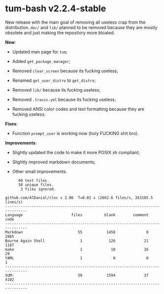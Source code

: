 # tum-bash v2.2.4-stable

New release with the main goal of removing all useless crap from the distribution.
`doc/` and `lib/` planned to be removed because they are mostly obsolete and just
making the repository more bloated.

**New**:

- Updated man page for `tum`;

- Added `get_package_manager`;

- Removed `clear_screen` because its fucking useless;

- Renamed `get_user_distro` to `get_distro`;

- Removed `lib/` because its fucking useless;

- Removed `.travis.yml` because its fucking useless;

- Removed ANSI color codes and text formatting because they are fucking useless.

**Fixes**:

- Function `prompt_user` is working now (holy FUCKING shit bro).

**Improvements**:

- Slightly updated the code to make it more POSIX sh compliant;

- Slightly improved markdown documents;

- Other small improvements.

```text
      60 text files.
      58 unique files.
       3 files ignored.

github.com/AlDanial/cloc v 2.06  T=0.02 s (2662.6 files/s, 263185.5 lines/s)
--------------------------------------------------------------------------------
Language                      files          blank        comment           code
--------------------------------------------------------------------------------
Markdown                         55           1458              0           2885
Bourne Again Shell                1            126             21           1187
make                              1             10             16             29
YAML                              1              0              0              1
--------------------------------------------------------------------------------
SUM:                             58           1594             37           4102
--------------------------------------------------------------------------------
```
